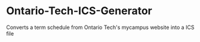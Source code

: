# Ontario-Tech-ICS-Generator
Converts a term schedule from Ontario Tech's mycampus website into a ICS file 
